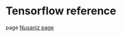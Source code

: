 # Tensorflow reference
page [Nusaniz page](https://nusaniz.blogspot.com/2020/10/ngobrol-tensorflow.html)

